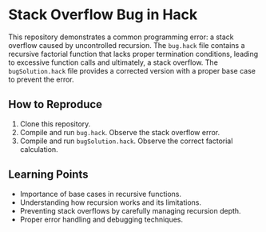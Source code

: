 # Stack Overflow Bug in Hack

This repository demonstrates a common programming error: a stack overflow caused by uncontrolled recursion. The `bug.hack` file contains a recursive factorial function that lacks proper termination conditions, leading to excessive function calls and ultimately, a stack overflow. The `bugSolution.hack` file provides a corrected version with a proper base case to prevent the error.

## How to Reproduce

1. Clone this repository.
2. Compile and run `bug.hack`. Observe the stack overflow error.
3. Compile and run `bugSolution.hack`. Observe the correct factorial calculation.

## Learning Points

- Importance of base cases in recursive functions.
- Understanding how recursion works and its limitations.
- Preventing stack overflows by carefully managing recursion depth.
- Proper error handling and debugging techniques.